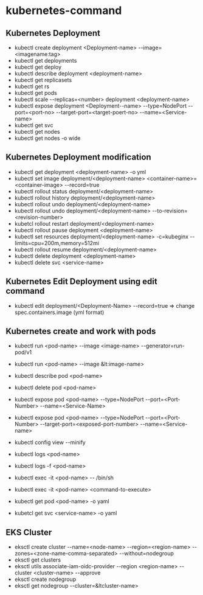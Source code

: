 # kubernetes-command
## Kubernetes Deployment
- kubectl create deployment &lt;Deployment-name&gt; --image=&lt;imagename:tag&gt;
- kubectl get deployments
- kubectl get deploy
- kubectl describe deployment &lt;deployment-name&gt;
- kubectl get replicasets
- kubectl get rs
- kubectl get pods
- kubectl scale --replicas=&lt;number&gt; deployment &lt;deployment-name&gt;
- kubectl expose deployment &lt;Deployment--name&gt; --type=NodePort --port=&lt;port-no&gt; --target-port=&lt;target-poert-no&gt; --name=&lt;Service-name&gt;
- kubectl get svc
- kubectl get nodes
- kubectl get nodes -o wide  

## Kubernetes Deployment modification
 - kubectl get deployment &lt;deployment-name&gt; -o yml
 - kubectl set image deployment/&lt;deployment-name&gt; &lt;container-name&gt;=&lt;container-image&gt; --record=true
 - kubectl rollout status deployment/&lt;deployment-name&gt;
 - kubectl rollout history deployment/&lt;deployment-name&gt; 
 - kubectl rollout undo deployment/&lt;deployment-name&gt;
 - kubectl rollout undo deployment/&lt;deployment-name&gt; --to-revision=&lt;revision-number&gt;
 - kubetcl rollout restart deployment/&lt;deployment-name&gt;
 - kubectl rollout pause deployment &lt;deployment-name&gt;
 - kubectl set resources deployment/&lt;deployment-name&gt; -c=kubeginx --limits=cpu=200m,memory=512mi
 - kubectl rollout resume deployment/&lt;deployment-name&gt;
 - kubectl delete deployment &lt;deployment-name&gt;
 - kubectl delete svc &lt;service-name&gt;
 
## Kubernetes Edit Deployment using edit command
-  kubectl edit deployment/&lt;Deployment-Name&gt; --record=true =&gt; change spec.containers.image (yml format)

## Kubernetes create and work with pods
- kubectl run &lt;pod-name&gt; --image &lt;image-name&gt; --generator=run-pod/v1
- kubectl run &lt;pod-name&gt; --image &lt:image-name&gt;
- kubectl describe pod &lt;pod-name&gt;
- kubectl delete pod &lt;pod-name&gt;
- kubectl expose pod &lt;pod-name&gt; --type=NodePort --port=&lt;Port-Number&gt; --name=&lt;Service-Name&gt;
- kubectl expose pod &lt;pod-name&gt; --type=NodePort --port=&lt;Port-Number&gt; --target-port=&lt;exposed-port-number&gt; --name=&lt;Service-name&gt;

- kubectl config view --minify
- kubectl logs &lt;pod-name&gt;
- kubectl logs -f &lt;pod-name&gt;
- kubectl exec -it &lt;pod-name&gt; -- /bin/sh
- kubectl exec -it &lt;pod-name&gt; &lt;command-to-execute&gt;
- kubectl get pod &lt;pod-name&gt; -o yaml
- kubetcl get svc &lt;service-name&gt; -o yaml




## EKS Cluster
- eksctl create cluster --name=&lt;node-name&gt; --region=&lt;region-name&gt; --zones=&lt;zone-name-comma-separated&gt; --without=nodegroup
- eksctl get clusters
- eksctl utils associate-iam-oidc-provider --region &lt;region-name&gt; --cluster &lt;cluster-name&gt; --approve
- eksctl create nodegroup
- eksctl get nodegroup --cluster=&ltcluster-name&gt;


